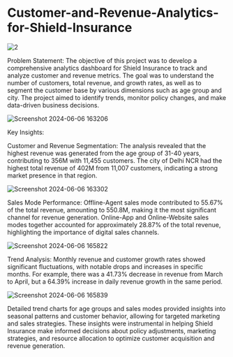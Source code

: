 # Customer-and-Revenue-Analytics-for-Shield-Insurance

![2](https://github.com/Shankeykapasia/Customer-and-Revenue-Analytics-for-Shield-Insurance/assets/140109263/8e11201f-4a09-41df-9979-651ca671c4a9)


Problem Statement: The objective of this project was to develop a comprehensive analytics dashboard for Shield Insurance to track and analyze customer and revenue metrics. The goal was to understand the number of customers, total revenue, and growth rates, as well as to segment the customer base by various dimensions such as age group and city. The project aimed to identify trends, monitor policy changes, and make data-driven business decisions.


![Screenshot 2024-06-06 163206](https://github.com/Shankeykapasia/Customer-and-Revenue-Analytics-for-Shield-Insurance/assets/140109263/5513829d-bbbf-457d-934c-85311a69b0bc)


Key Insights:

Customer and Revenue Segmentation:
The analysis revealed that the highest revenue was generated from the age group of 31-40 years, contributing to 356M with 11,455 customers.
The city of Delhi NCR had the highest total revenue of 402M from 11,007 customers, indicating a strong market presence in that region.

![Screenshot 2024-06-06 163302](https://github.com/Shankeykapasia/Customer-and-Revenue-Analytics-for-Shield-Insurance/assets/140109263/7d005499-f27e-4157-9a18-7bb479313d04)


Sales Mode Performance:
Offline-Agent sales mode contributed to 55.67% of the total revenue, amounting to 550.8M, making it the most significant channel for revenue generation.
Online-App and Online-Website sales modes together accounted for approximately 28.87% of the total revenue, highlighting the importance of digital sales channels.

![Screenshot 2024-06-06 165822](https://github.com/Shankeykapasia/Customer-and-Revenue-Analytics-for-Shield-Insurance/assets/140109263/838d923c-5412-469e-880d-14b450e230b9)


Trend Analysis:
Monthly revenue and customer growth rates showed significant fluctuations, with notable drops and increases in specific months. For example, there was a 41.73% decrease in revenue from March to April, but a 64.39% increase in daily revenue growth in the same period.

![Screenshot 2024-06-06 165839](https://github.com/Shankeykapasia/Customer-and-Revenue-Analytics-for-Shield-Insurance/assets/140109263/0df735f9-66e8-44b6-829a-7e1c30b91c4a)



Detailed trend charts for age groups and sales modes provided insights into seasonal patterns and customer behavior, allowing for targeted marketing and sales strategies.
These insights were instrumental in helping Shield Insurance make informed decisions about policy adjustments, marketing strategies, and resource allocation to optimize customer acquisition and revenue generation.
